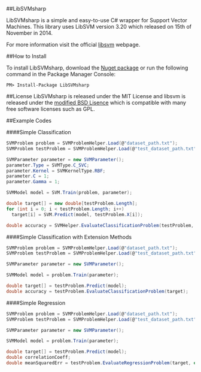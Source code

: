##LibSVMsharp

LibSVMsharp is a simple and easy-to-use C# wrapper for Support Vector Machines. 
This library uses LibSVM version 3.20 which released on 15th of November in 2014.

For more information visit the official [libsvm](http://www.csie.ntu.edu.tw/~cjlin/libsvm/) webpage.

##How to Install

To install LibSVMsharp, download the [Nuget package](https://www.nuget.org/packages/LibSVMsharp) or run the following command in the Package Manager Console:

`PM> Install-Package LibSVMsharp`

##License
LibSVMsharp is released under the MIT License and libsvm is released under the [modified BSD Lisence](http://www.csie.ntu.edu.tw/~cjlin/libsvm/faq.html#f204) which is compatible with many free software licenses such as GPL.

##Example Codes

####Simple Classification

```C#
SVMProblem problem = SVMProblemHelper.Load(@"dataset_path.txt");
SVMProblem testProblem = SVMProblemHelper.Load(@"test_dataset_path.txt");

SVMParameter parameter = new SVMParameter();
parameter.Type = SVMType.C_SVC;
parameter.Kernel = SVMKernelType.RBF;
parameter.C = 1;
parameter.Gamma = 1;

SVMModel model = SVM.Train(problem, parameter);

double target[] = new double[testProblem.Length];
for (int i = 0; i < testProblem.Length; i++)
  target[i] = SVM.Predict(model, testProblem.X[i]);

double accuracy = SVMHelper.EvaluateClassificationProblem(testProblem, target);
```

####Simple Classification with Extension Methods

```C#
SVMProblem problem = SVMProblemHelper.Load(@"dataset_path.txt");
SVMProblem testProblem = SVMProblemHelper.Load(@"test_dataset_path.txt");

SVMParameter parameter = new SVMParameter();

SVMModel model = problem.Train(parameter);

double target[] = testProblem.Predict(model);
double accuracy = testProblem.EvaluateClassificationProblem(target);
```

####Simple Regression
```C#
SVMProblem problem = SVMProblemHelper.Load(@"dataset_path.txt");
SVMProblem testProblem = SVMProblemHelper.Load(@"test_dataset_path.txt");

SVMParameter parameter = new SVMParameter();

SVMModel model = problem.Train(parameter);

double target[] = testProblem.Predict(model);
double correlationCoeff;
double meanSquaredErr = testProblem.EvaluateRegressionProblem(target, out correlationCoeff);
```



